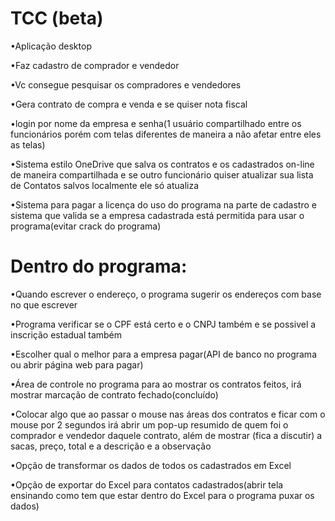 # TCC (beta)

•Aplicação desktop

•Faz cadastro de comprador e vendedor

•Vc consegue pesquisar os compradores e vendedores

•Gera contrato de compra e venda e se quiser nota fiscal

•login por nome da empresa e senha(1 usuário compartilhado entre os funcionários porém com telas diferentes de maneira a não afetar entre eles as telas)

•Sistema estilo OneDrive que salva os contratos e os cadastrados on-line de maneira compartilhada e se outro funcionário quiser atualizar sua lista de Contatos salvos localmente ele só atualiza

•Sistema para pagar a licença do uso do programa na parte de cadastro e sistema que valida se a empresa cadastrada está permitida para usar o programa(evitar crack do programa)

Dentro do programa:
=
•Quando escrever o endereço, o programa sugerir os endereços com base no que escrever

•Programa verificar se o CPF está certo e o CNPJ também e se possivel a inscrição estadual também 

•Escolher qual o melhor para a empresa pagar(API de banco no programa ou abrir página web para pagar)

•Área de controle no programa  para ao mostrar os contratos feitos, irá mostrar marcação de contrato fechado(concluído)

•Colocar algo que ao passar o mouse nas áreas dos contratos e ficar com o mouse por 2 segundos irá abrir um pop-up resumido de quem foi o comprador e vendedor daquele contrato, além de mostrar (fica a discutir) a sacas, preço, total e a descrição e a observação

•Opção de transformar os dados de todos os cadastrados em Excel

•Opção de exportar do Excel para contatos cadastrados(abrir tela ensinando como tem que estar dentro do Excel para o programa puxar os dados)
